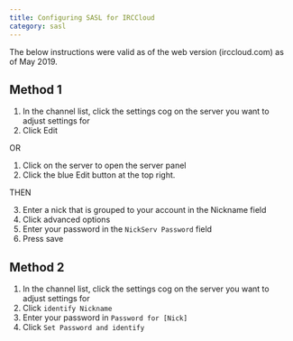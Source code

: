 ```yaml
---
title: Configuring SASL for IRCCloud
category: sasl
---
```


The below instructions were valid as of the web version (irccloud.com) as of
May 2019.

## Method 1

1. In the channel list, click the settings cog on the server you want to
   adjust settings for
2. Click Edit

OR

1. Click on the server to open the server panel
2. Click the blue Edit button at the top right.

THEN

3. Enter a nick that is grouped to your account in the Nickname field
4. Click advanced options
5. Enter your password in the `NickServ Password` field
6. Press save

## Method 2

1. In the channel list, click the settings cog on the server you want to
   adjust settings for
2. Click `identify Nickname`
3. Enter your password in `Password for [Nick]`
4. Click `Set Password and identify`
